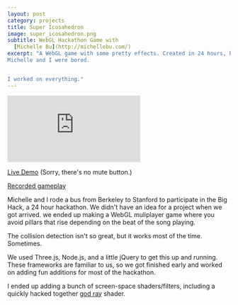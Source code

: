 ```yaml
---
layout: post
category: projects
title: Super Icosahedron
image: super_icosahedron.png
subtitle: WebGL Hackathon Game with
  [Michelle Bu](http://michellebu.com/)
excerpt: "A WebGL game with some pretty effects. Created in 24 hours, because
Michelle and I were bored.


I worked on everything."
---
```


<iframe src="http://brandonwang.net:9005"
  frameborder="0">
</iframe>

<!-- <iframe class="video"
  src="https://www.youtube.com/embed/uKJpNebpm2Q?autoplay=1&loop=1&playlist=uKJpNebpm2Q"
  frameborder="0"
  allowfullscreen></iframe> -->

[Live Demo](http://brandonwang.net:9005/) (Sorry, there's no mute button.)

[Recorded gameplay](https://www.youtube.com/watch?v=uKJpNebpm2Q)

Michelle and I rode a bus from Berkeley to Stanford to participate in the Big
Hack, a 24 hour hackathon. We didn't have an idea for a project when we got 
arrived. we ended up making a WebGL muliplayer game where you avoid pillars 
that rise depending on the beat of the song playing.

The collision detection isn't so great, but it works most of the time. 
Sometimes.

We used Three.js, Node.js, and a little jQuery to get this up and running.
These frameworks are familiar to us, so we got finished early and worked
on adding fun additions for most of the hackathon.

I ended up adding a bunch of screen-space shaders/filters, including a 
quickly hacked together 
[god ray](http://en.wikipedia.org/wiki/Crepuscular_rays)
shader.
